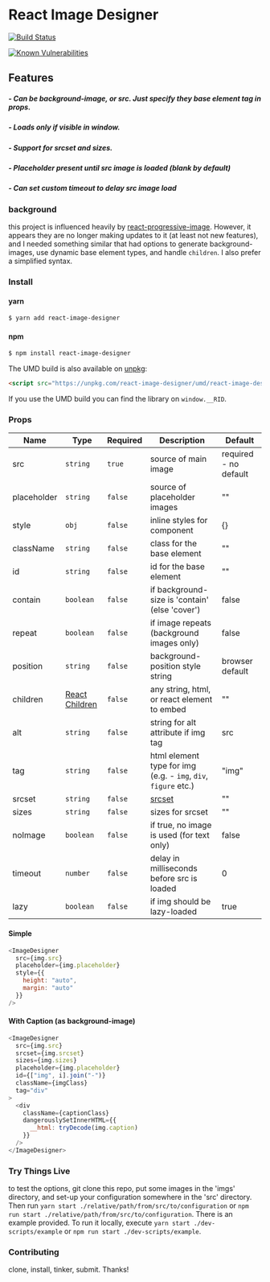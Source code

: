 # React Image Designer

[![Build Status](https://travis-ci.org/LongStoryMedia/react-image-designer.svg?branch=master)](https://travis-ci.org/LongStoryMedia/react-image-designer)

[![Known Vulnerabilities](https://snyk.io//test/github/LongStoryMedia/react-image-designer/badge.svg?targetFile=package.json)](https://snyk.io//test/github/LongStoryMedia/react-image-designer?targetFile=package.json)



## Features

##### - Can be background-image, or src. Just specify they base element tag in props.
##### - Loads only if visible in window.
##### - Support for srcset and sizes.
##### - Placeholder present until src image is loaded (blank by default)
##### - Can set custom timeout to delay src image load

### background

this project is influenced heavily by [react-progressive-image](https://www.npmjs.com/package/react-progressive-image). However, it appears they are no longer making updates to it (at least not new features), and I needed something similar that had options to generate background-images, use dynamic base element types, and handle `children`. I also prefer a simplified syntax.

### Install

#### yarn
```sh
$ yarn add react-image-designer
```

#### npm
```sh
$ npm install react-image-designer
```

The UMD build is also available on [unpkg](https://unpkg.com):

```html
<script src="https://unpkg.com/react-image-designer/umd/react-image-designer.min.js"></script>
```

If you use the UMD build you can find the library on `window.__RID`.

### Props

| Name | Type | Required | Description | Default |
| -- | -- | -- | -- | -- |
| src | `string` | `true`   | source of main image | required - no default |
| placeholder | `string` | `false`  | source of placeholder images | "" |
| style | `obj` | `false`  | inline styles for component | {} |
| className | `string` | `false`  | class for the base element | "" |
| id | `string` | `false`  | id for the base element | "" |
| contain | `boolean` | `false`  | if background-size is 'contain' (else 'cover') | false |
| repeat | `boolean` | `false`  | if image repeats (background images only) | false |
| position | `string` | `false`  | background-position style string | browser default |
| children | [React Children](https://reactjs.org/docs/react-api.html#reactchildren) | `false`  | any string, html, or react element to embed | "" |
| alt | `string` | `false`  | string for alt attribute if img tag | src |
| tag | `string` | `false`  | html element type for img (e.g. - `img`, `div`, `figure` etc.) | "img" |
| srcset | `string` | `false`  | [srcset](https://developer.mozilla.org/en-US/docs/Web/HTML/Element/img#attr-srcset) | "" |
| sizes | `string` | `false`  | sizes for srcset | "" |
| noImage | `boolean` | `false`  | if true, no image is used (for text only) | false |
| timeout | `number` | `false`  | delay in milliseconds before src is loaded | 0 |
| lazy | `boolean` | `false`  | if img should be lazy-loaded | true |

#### Simple

```js
<ImageDesigner
  src={img.src}
  placeholder={img.placeholder}
  style={{
    height: "auto",
    margin: "auto"
  }}
/>
```

#### With Caption (as background-image)

```js
<ImageDesigner
  src={img.src}
  srcset={img.srcset}
  sizes={img.sizes}
  placeholder={img.placeholder}
  id={["img", i].join("-")}
  className={imgClass}
  tag="div"
>
  <div
    className={captionClass}
    dangerouslySetInnerHTML={{
      __html: tryDecode(img.caption)
    }}
  />
</ImageDesigner>
```

### Try Things Live
to test the options, git clone this repo, put some images in the 'imgs' directory, and set-up your configuration somewhere in the 'src' directory. Then run ``yarn start ./relative/path/from/src/to/configuration`` or ``npm run start ./relative/path/from/src/to/configuration``. There is an example provided. To run it locally, execute ``yarn start ./dev-scripts/example`` or ``npm run start ./dev-scripts/example``.

### Contributing
clone, install, tinker, submit. Thanks!
